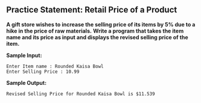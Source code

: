 ## Practice Statement: Retail Price of a Product 

**A gift store wishes to increase the selling price of its items by 5% due to a hike in the price of raw materials.**
**Write a program that takes the item name and its price as input and displays the revised selling price of the item.**


**Sample Input:**

    Enter Item name : Rounded Kaisa Bowl
    Enter Selling Price : 10.99

**Sample Output:**

    Revised Selling Price for Rounded Kaisa Bowl is $11.539



